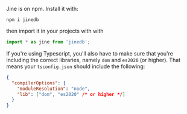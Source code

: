Jine is on npm. Install it with:

```
npm i jinedb
```

then import it in your projects with with

```ts
import * as jine from 'jinedb';
```

If you're using Typescript, you'll also have to make sure that you're including the correct libraries, namely `dom` and `es2020` (or higher). That means your `tsconfig.json` should include the following:

```json
{
  "compilerOptions": {
    "moduleResolution": "node",
    "lib": ["dom", "es2020" /* or higher */]
  }
}
```


